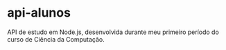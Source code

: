 # api-alunos

API de estudo em Node.js, desenvolvida durante meu primeiro período do curso de Ciência da Computação.
